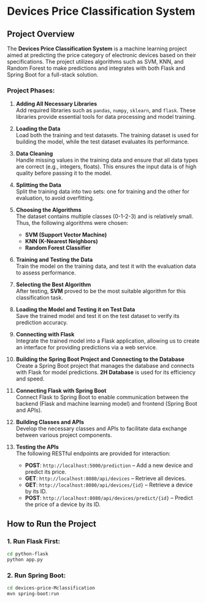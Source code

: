 # Devices Price Classification System

## Project Overview
The **Devices Price Classification System** is a machine learning project aimed at predicting the price category of electronic devices based on their specifications. The project utilizes algorithms such as SVM, KNN, and Random Forest to make predictions and integrates with both Flask and Spring Boot for a full-stack solution. 

### Project Phases:

1. **Adding All Necessary Libraries**  
   Add required libraries such as `pandas`, `numpy`, `sklearn`, and `flask`. These libraries provide essential tools for data processing and model training.

2. **Loading the Data**  
   Load both the training and test datasets. The training dataset is used for building the model, while the test dataset evaluates its performance.

3. **Data Cleaning**  
   Handle missing values in the training data and ensure that all data types are correct (e.g., integers, floats). This ensures the input data is of high quality before passing it to the model.

4. **Splitting the Data**  
   Split the training data into two sets: one for training and the other for evaluation, to avoid overfitting.

5. **Choosing the Algorithms**  
   The dataset contains multiple classes (0-1-2-3) and is relatively small. Thus, the following algorithms were chosen:
   - **SVM (Support Vector Machine)**
   - **KNN (K-Nearest Neighbors)**
   - **Random Forest Classifier**

6. **Training and Testing the Data**  
   Train the model on the training data, and test it with the evaluation data to assess performance.

7. **Selecting the Best Algorithm**  
   After testing, **SVM** proved to be the most suitable algorithm for this classification task.

8. **Loading the Model and Testing it on Test Data**  
   Save the trained model and test it on the test dataset to verify its prediction accuracy.

9. **Connecting with Flask**  
   Integrate the trained model into a Flask application, allowing us to create an interface for providing predictions via a web service.

10. **Building the Spring Boot Project and Connecting to the Database**  
    Create a Spring Boot project that manages the database and connects with Flask for model predictions. **2H Database** is used for its efficiency and speed.

11. **Connecting Flask with Spring Boot**  
    Connect Flask to Spring Boot to enable communication between the backend (Flask and machine learning model) and frontend (Spring Boot and APIs).

12. **Building Classes and APIs**  
    Develop the necessary classes and APIs to facilitate data exchange between various project components.

13. **Testing the APIs**  
    The following RESTful endpoints are provided for interaction:
    - **POST**: `http://localhost:5000/prediction` – Add a new device and predict its price.
    - **GET**: `http://localhost:8080/api/devices` – Retrieve all devices.
    - **GET**: `http://localhost:8080/api/devices/{id}` – Retrieve a device by its ID.
    - **POST**: `http://localhost:8080/api/devices/predict/{id}` – Predict the price of a device by its ID.

## How to Run the Project

### 1. Run Flask First:
```bash
cd python-flask
python app.py
```
### 2. Run Spring Boot:
```bash
cd devices-price-Mclassification
mvn spring-boot:run
```
